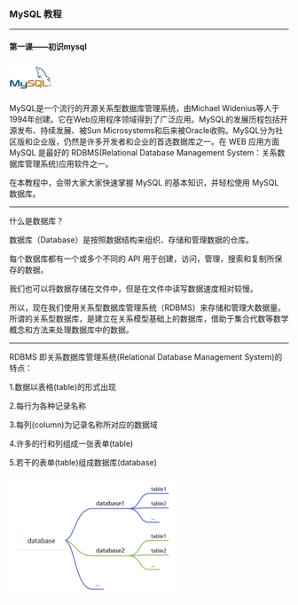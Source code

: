 ### MySQL 教程

---

#### 第一课——初识mysql

<img src="image/mysql1.1.png" width="15%" /> 

MySQL是一个流行的开源关系型数据库管理系统，由Michael Widenius等人于1994年创建。它在Web应用程序领域得到了广泛应用。MySQL的发展历程包括开源发布、持续发展、被Sun Microsystems和后来被Oracle收购。MySQL分为社区版和企业版，仍然是许多开发者和企业的首选数据库之一。在 WEB 应用方面 MySQL 是最好的 RDBMS(Relational Database Management System：关系数据库管理系统)应用软件之一。

在本教程中，会带大家大家快速掌握 MySQL 的基本知识，并轻松使用 MySQL 数据库。

---

什么是数据库？

数据库（Database）是按照数据结构来组织、存储和管理数据的仓库。

每个数据库都有一个或多个不同的 API 用于创建，访问，管理，搜索和复制所保存的数据。

我们也可以将数据存储在文件中，但是在文件中读写数据速度相对较慢。

所以，现在我们使用关系型数据库管理系统（RDBMS）来存储和管理大数据量。所谓的关系型数据库，是建立在关系模型基础上的数据库，借助于集合代数等数学概念和方法来处理数据库中的数据。

---

RDBMS 即关系数据库管理系统(Relational Database Management System)的特点：

1.数据以表格(table)的形式出现

2.每行为各种记录名称

3.每列(column)为记录名称所对应的数据域

4.许多的行和列组成一张表单(table)

5.若干的表单(table)组成数据库(database)

<img src="image/mysql1.2.png" width="60%" />






















